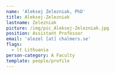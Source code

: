 ```yaml
---
name: 'Aleksej Zelezniak, PhD'
title: Aleksej-Zelezniak
lastname: Zelezniak
picture: /img/pic_Aleksej-Zelezniak.jpg
position: Assistant Professor
email: 'alezel [at] chalmers.se'
flags:
  - lt Lithuania
person-category: A Faculty
template: people/profile
---
```


